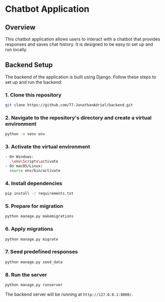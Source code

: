 # Chatbot Application

## Overview

This chatbot application allows users to interact with a chatbot that provides responses and saves chat history. It is designed to be easy to set up and run locally.

## Backend Setup

The backend of the application is built using Django. Follow these steps to set up and run the backend:

### 1. Clone this repository  
  
```bash
git clone https://github.com/T7-JonathanAdriel/backend.git
```

### 2. Navigate to the repository's directory and create a virtual environment  
```bash
python -m venv env
```

### 3. Activate the virtual environment 
```bash 
- On Windows:
  .\env\Scripts\activate
- On macOS/Linux:
  source env/bin/activate
```

### 4. Install dependencies  
```bash
pip install -r requirements.txt
```

### 5. Prepare for migration  
```bash
python manage.py makemigrations
```

### 6. Apply migrations  
```bash
python manage.py migrate
```

### 7. Seed predefined responses  
```bash
python manage.py seed_data
```

### 8. Run the server  
```bash
python manage.py runserver
```

The backend server will be running at `http://127.0.0.1:8000/`.